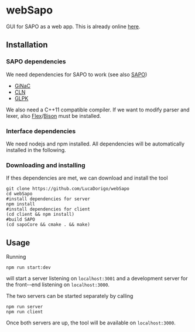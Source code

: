 # webSapo
GUI for SAPO as a web app.
This is already online [here](http://encase.uniud.it:3001/#/).

## Installation

### SAPO dependencies
We need dependencies for SAPO to work (see also [SAPO](https://github.com/dreossi/sapo))
- [GiNaC](www.ginac.de)
- [CLN](www.ginac.de/cln)
- [GLPK](https://www.gnu.org/software/glpk/)

We also need a C++11 compatible compiler.
If we want to modify parser and lexer, also [Flex](https://github.com/westes/flex)/[Bison](https://www.gnu.org/software/bison/) must be installed.

### Interface dependencies
We need nodejs and npm installed.
All dependencies will be automatically installed in the following.


### Downloading and installing
If thes dependencies are met, we can download and install the tool
```
git clone https://github.com/LucaDorigo/webSapo
cd webSapo
#install dependencies for server
npm install
#install dependencies for client
(cd client && npm install)
#build SAPO
(cd sapoCore && cmake . && make)
```

## Usage
Running
```
npm run start:dev
```
will start a server listening on `localhost:3001` and a development server for the front--end listening on `localhost:3000`.

The two servers can be started separately by calling
```
npm run server
npm run client
```

Once both servers are up, the tool will be available on `localhost:3000`.
